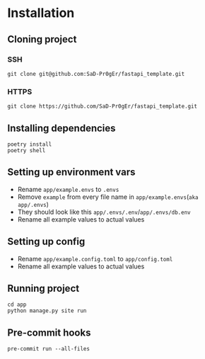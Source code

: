 # Installation

## Cloning project

### SSH
```shell
git clone git@github.com:SaD-Pr0gEr/fastapi_template.git
```

### HTTPS
```shell
git clone https://github.com/SaD-Pr0gEr/fastapi_template.git
```

## Installing dependencies
```shell
poetry install
poetry shell
```

## Setting up environment vars
* Rename `app/example.envs` to `.envs`
* Remove `example` from every file name in `app/example.envs`(`aka app/.envs`)
* They should look like this `app/.envs/.env`/`app/.envs/db.env`
* Rename all example values to actual values

## Setting up config
* Rename `app/example.config.toml` to `app/config.toml`
* Rename all example values to actual values

## Running project
```shell
cd app
python manage.py site run
```

## Pre-commit hooks

```shell
pre-commit run --all-files
```
